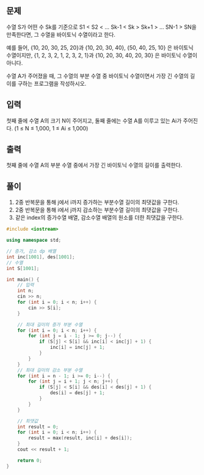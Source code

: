 ## 문제
수열 S가 어떤 수 Sk를 기준으로 S1 < S2 < ... Sk-1 < Sk > Sk+1 > ... SN-1 > SN을 만족한다면, 그 수열을 바이토닉 수열이라고 한다.

예를 들어, {10, 20, 30, 25, 20}과 {10, 20, 30, 40}, {50, 40, 25, 10} 은 바이토닉 수열이지만,  {1, 2, 3, 2, 1, 2, 3, 2, 1}과 {10, 20, 30, 40, 20, 30} 은 바이토닉 수열이 아니다.

수열 A가 주어졌을 때, 그 수열의 부분 수열 중 바이토닉 수열이면서 가장 긴 수열의 길이를 구하는 프로그램을 작성하시오.

## 입력
첫째 줄에 수열 A의 크기 N이 주어지고, 둘째 줄에는 수열 A를 이루고 있는 Ai가 주어진다. (1 ≤ N ≤ 1,000, 1 ≤ Ai ≤ 1,000)

## 출력
첫째 줄에 수열 A의 부분 수열 중에서 가장 긴 바이토닉 수열의 길이를 출력한다.

## 풀이
1. 2중 반복문을 통해 j에서 i까지 증가하는 부분수열 길이의 최댓값을 구한다.
2. 2중 반복문을 통해 i에서 j까지 감소하는 부분수열 길이의 최댓값을 구한다.
3. 같은 index의 증가수열 배열, 감소수열 배열의 원소를 더한 최댓값을 구한다.

```cpp
#include <iostream>

using namespace std;

// 증가, 감소 dp 배열
int inc[1001], des[1001];
// 수열
int S[1001];

int main() {
    // 입력
    int n;
    cin >> n;
    for (int i = 0; i < n; i++) {
        cin >> S[i];
    }

    // 최대 길이의 증가 부분 수열
    for (int i = 0; i < n; i++) {
        for (int j = i - 1; j >= 0; j--) {
            if (S[j] < S[i] && inc[i] < inc[j] + 1) {
                inc[i] = inc[j] + 1;
            }
        }
    }
    // 최대 길이의 감소 부분 수열
    for (int i = n - 1; i >= 0; i--) {
        for (int j = i + 1; j < n; j++) {
            if (S[j] < S[i] && des[i] < des[j] + 1) {
                des[i] = des[j] + 1;
            }
        }
    }

    // 최댓값
    int result = 0;
    for (int i = 0; i < n; i++) {
        result = max(result, inc[i] + des[i]);
    }
    cout << result + 1;

    return 0;
}
```
